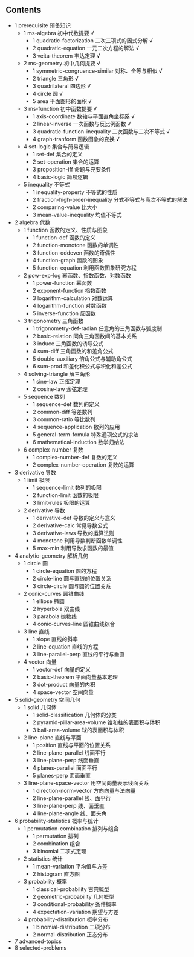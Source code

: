 ## Contents

- 1 prerequisite 预备知识
    - 1 ms-algebra 初中代数提要 √
        - 1 quadratic-factorization 二次三项式的因式分解 √
        - 2 quadratic-equation 一元二次方程的解法 √
        - 3 veita-theorem 韦达定理 √
    - 2 ms-geometry 初中几何提要 √
        - 1 symmetric-congruence-similar 对称、全等与相似 √
        - 2 triangle 三角形 √
        - 3 quadrilateral 四边形 √
        - 4 circle 圆 √
        - 5 area 平面图形的面积 √
    - 3 ms-function 初中函数提要 √
        - 1 axis-coordinate 数轴与平面直角坐标系 √
        - 2 linear-inverse 一次函数与反比例函数 √
        - 3 quadratic-function-inequality 二次函数与二次不等式 √
        - 4 graph-tranform 函数图象的变换 √
    - 4 set-logic 集合与简易逻辑
        - 1 set-def 集合的定义
        - 2 set-operation 集合的运算
        - 3 proposition-iff 命题与充要条件
        - 4 basic-logic 简易逻辑
    - 5 inequality 不等式
        - 1 inequality-property 不等式的性质
        - 2 fraction-high-order-inequality 分式不等式与高次不等式的解法
        - 2 comparing-value 比大小
        - 3 mean-value-inequality 均值不等式
- 2 algebra 代数
    - 1 function 函数的定义、性质与图象
        - 1 function-def 函数的定义
        - 2 function-monotone 函数的单调性
        - 3 function-oddeven 函数的奇偶性
        - 4 function-graph 函数的图象
        - 5 function-equation 利用函数图象研究方程
    - 2 pow-exp-log 幂函数、指数函数、对数函数
        - 1 power-function 幂函数
        - 2 exponent-function 指数函数
        - 3 logarithm-calculation 对数运算
        - 4 logarithm-function 对数函数
        - 5 inverse-function 反函数
    - 3 trigonometry 三角函数
        - 1 trigonometry-def-radian 任意角的三角函数与弧度制
        - 2 basic-relation 同角三角函数间的基本关系
        - 3 induce 三角函数的诱导公式
        - 4 sum-diff 三角函数的和差角公式
        - 5 double-auxiliary 倍角公式与辅助角公式
        - 6 sum-prod 和差化积公式与积化和差公式
    - 4 solving-triangle 解三角形
        - 1 sine-law 正弦定理
        - 2 cosine-law 余弦定理
    - 5 sequence 数列
        - 1 sequence-def 数列的定义
        - 2 common-diff 等差数列
        - 3 common-ratio 等比数列
        - 4 sequence-application 数列的应用
        - 5 general-term-fomula 特殊通项公式的求法
        - 6 mathematical-induction 数学归纳法
    - 6 complex-number 复数
        - 1 complex-number-def 复数的定义
        - 2 complex-number-operation 复数的运算
- 3 derivative 导数
    - 1 limit 极限
        - 1 sequence-limit 数列的极限
        - 2 function-limit 函数的极限
        - 3 limit-rules 极限的运算
    - 2 derivative 导数
        - 1 derivative-def 导数的定义与意义
        - 2 derivative-calc 常见导数公式
        - 3 derivative-laws 导数的运算法则
        - 4 monotone 利用导数判断函数单调性
        - 5 max-min 利用导数求函数的最值
- 4 analytic-geometry 解析几何
    - 1 circle 圆
        - 1 circle-equation 圆的方程
        - 2 circle-line 圆与直线的位置关系
        - 3 circle-circle 圆与圆的位置关系
    - 2 conic-curves 圆锥曲线
        - 1 ellipse 椭圆
        - 2 hyperbola 双曲线
        - 3 parabola 抛物线
        - 4 conic-curves-line 圆锥曲线综合
    - 3 line 直线
        - 1 slope 直线的斜率
        - 2 line-equation 直线的方程
        - 3 line-parallel-perp 直线的平行与垂直
    - 4 vector 向量
        - 1 vector-def 向量的定义
        - 2 basic-theorem 平面向量基本定理
        - 3 dot-product 向量的内积
        - 4 space-vector 空间向量
- 5 solid-geometry 空间几何
    - 1 solid 几何体
        - 1 solid-classification 几何体的分类
        - 2 pyramid-pillar-area-volume 锥和柱的表面积与体积
        - 3 ball-area-volume 球的表面积与体积
    - 2 line-plane 直线与平面
        - 1 position 直线与平面的位置关系
        - 2 line-plane-parallel 线面平行
        - 3 line-plane-perp 线面垂直
        - 4 planes-parallel 面面平行
        - 5 planes-perp 面面垂直
    - 3 line-plane-space-vector 用空间向量表示线面关系
        - 1 direction-norm-vector 方向向量与法向量
        - 2 line-plane-parallel 线、面平行
        - 3 line-plane-perp 线、面垂直
        - 4 line-plane-angle 线、面夹角
- 6 probability-statistics 概率与统计
    - 1 permutation-combination 排列与组合
        - 1 permutation 排列
        - 2 combination 组合
        - 3 binomial 二项式定理
    - 2 statistics 统计
        - 1 mean-variation 平均值与方差
        - 2 histogram 直方图
    - 3 probability 概率
        - 1 classical-probability 古典概型
        - 2 geometric-probability 几何概型
        - 3 conditional-probability 条件概率
        - 4 expectation-variation 期望与方差
    - 4 probability-distribution  概率分布
        - 1 binomial-distribution 二项分布
        - 2 normal-distribution 正态分布
- 7 advanced-topics
- 8 selected-problems